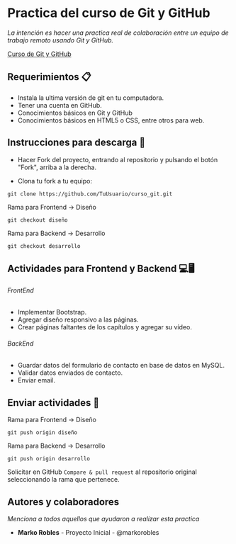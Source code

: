# Practica del curso de Git y GitHub

*La intención es hacer una practica real de colaboración entre un equipo de trabajo remoto usando Git y GitHub.*

[Curso de Git y GitHub](https://pages.github.com/)

## Requerimientos 📋
- Instala la ultima versión de git en tu computadora.
- Tener una cuenta en GitHub.
- Conocimientos básicos en Git y GitHub
- Conocimientos básicos en HTML5 o CSS, entre otros para web.

## Instrucciones para descarga 🔧
- Hacer Fork del proyecto, entrando al repositorio y pulsando el botón "Fork", arriba a la derecha. 

- Clona tu fork a tu equipo:
```
git clone https://github.com/TuUsuario/curso_git.git
```
Rama para Frontend -> Diseño

```git checkout diseño```

Rama para Backend -> Desarrollo

```git checkout desarrollo```

## Actividades para Frontend y Backend 💻🖥

###### FrontEnd
- Implementar Bootstrap.
- Agregar diseño responsivo a las páginas.
- Crear páginas faltantes de los capítulos y agregar su vídeo.

###### BackEnd

- Guardar datos del formulario de contacto en base de datos en MySQL.
- Validar datos enviados de contacto.
- Enviar email.

## Enviar actividades 🚀

Rama para Frontend -> Diseño

```git push origin diseño```

Rama para Backend -> Desarrollo

```git push origin desarrollo```

Solicitar en GitHub ```Compare & pull request``` al repositorio original seleccionando la rama que pertenece.


## Autores y colaboradores
*Menciona a todos aquellos que ayudaron a realizar esta practica*
- **Marko Robles** - Proyecto Inicial - @markorobles
